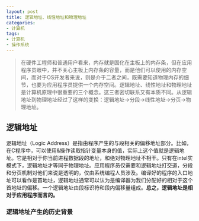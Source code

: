```yaml
---
layout: post
title: 逻辑地址、线性地址和物理地址 
categories:
- 计算机
tags:
- 计算机
- 操作系统
---
```


>在硬件工程师和普通用户看来，内存就是固化在主板上的内存条，但在应用程序员眼中，并不关心主板上内存条的容量，而是他们可以使用的内存空间，而对于OS开发者来说，则是介于二者之间，既需要知道物理内存的细节，也要为应用程序员提供一个内存空间。逻辑地址、线性地址和物理地址是计算机原理中很重要的三个概念。这三者密切联系又有本质不同。从逻辑地址到物理地址经过了这样的变换：逻辑地址->分段->线性地址->分页->物理地址。

## 逻辑地址

逻辑地址（Logic Address）是指由程序产生的与段相关的偏移地址部分。比如，在C程序中，可以使用&操作读取指针变量本身的值，实际上这个值就是逻辑地址。它是相对于你当前进程数据段的地址，和绝对物理地址不相干。只有在intel实模式下，逻辑地址才等同于物理地址。应用程序员仅需要和逻辑地址打交道，分段和分页机制对他们来说是透明的，仅由系统编程人员涉及。编译好的程序的入口地址可以看作是首地址，逻辑地址通常可以认为是编译器为我们分配好的相对于这个首地址的偏移。一个逻辑地址由段标识符和段内偏移量组成。**总之，逻辑地址是相对于应用程序而言的。**

### 逻辑地址产生的历史背景


